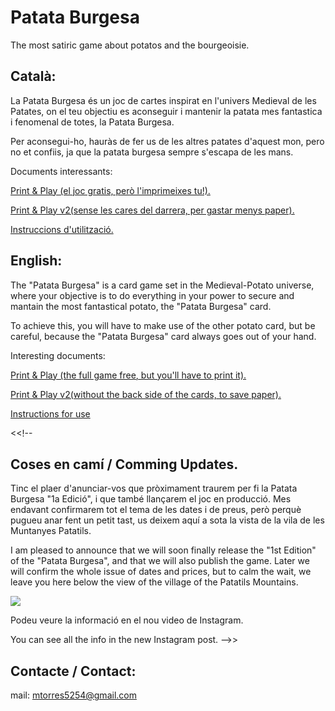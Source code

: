 # Patata Burgesa
The most satiric game about potatos and the bourgeoisie.

## Català:

La Patata Burgesa és un joc de cartes inspirat en l'univers Medieval de les Patates, on el teu objectiu es aconseguir i mantenir la patata mes fantastica i fenomenal de totes, la Patata Burgesa.

Per aconsegui-ho, hauràs de fer us de les altres patates d'aquest mon, pero no et confiis, ja que la patata burgesa sempre s'escapa de les mans.

Documents interessants:

  [Print & Play (el joc gratis, però l'imprimeixes tu!).](https://github.com/mtorres5254/Patata-Burgesa/blob/master/Print%20%26%20Play/Catalan/Print%20%26%20%20Play.pdf)
  
  [Print & Play v2(sense les cares del darrera, per gastar menys paper).](https://github.com/mtorres5254/Patata-Burgesa/blob/master/Print%20%26%20Play/Catalan/Print%20%26%20Play%20-%20paper%20free.pdf)
  
  [Instruccions d'utilització.](https://github.com/mtorres5254/Patata-Burgesa/blob/master/Instructions/Catalan.pdf)



## English:

The "Patata Burgesa" is a card game set in the Medieval-Potato universe, where your objective is to do everything in your power to secure and mantain the most fantastical potato, the "Patata Burgesa" card.

To achieve this, you will have to make use of the other potato card, but be careful, because the "Patata Burgesa" card always goes out of your hand.

Interesting documents:

  [Print & Play (the full game free, but you'll have to print it).](https://github.com/mtorres5254/Patata-Burgesa/blob/master/Print%20%26%20Play/Catalan/Print%20%26%20%20Play.pdf)
  
  [Print & Play v2(without the back side of the cards, to save paper).](https://github.com/mtorres5254/Patata-Burgesa/blob/master/Print%20%26%20Play/Catalan/Print%20%26%20Play%20-%20paper%20free.pdf)
  
  [Instructions for use](https://github.com/mtorres5254/Patata-Burgesa/blob/master/Instructions/English.pdf)
  
<<!--
## Coses en camí / Comming Updates.

Tinc el plaer d'anunciar-vos que pròximament traurem per fi la Patata Burgesa "1a Edició", i que també llançarem el joc en producció.
Mes endavant confirmarem tot el tema de les dates i de preus, però perquè pugueu anar fent un petit tast, us deixem aquí a sota la vista de la vila de les Muntanyes Patatils.

I am pleased to announce that we will soon finally release the "1st Edition" of the "Patata Burgesa", and that we will also publish the game.
Later we will confirm the whole issue of dates and prices, but to calm the wait, we leave you here below the view of the village of the Patatils Mountains.

 ![](https://raw.githubusercontent.com/mtorres5254/Patata-Burgesa/master/Core%20Files/Coses%20Patatils/Monte%20Patatil.png)

Podeu veure la informació en el nou video de Instagram.

You can see all the info in the new Instagram post.
-->>
  
## Contacte / Contact:
 
 mail: mtorres5254@gmail.com

